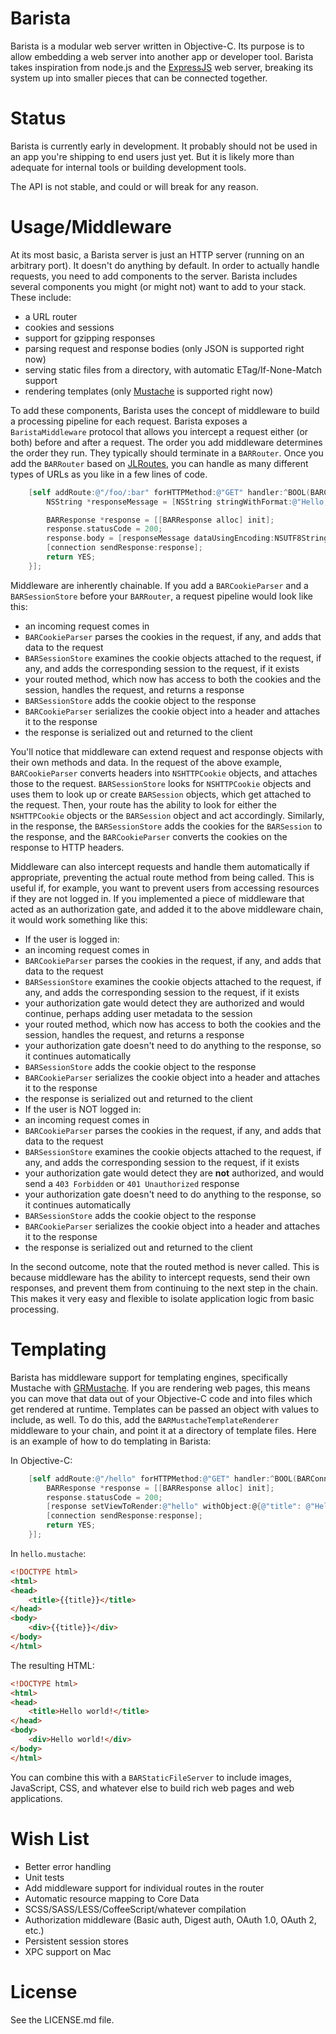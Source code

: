 Barista
=======

Barista is a modular web server written in Objective-C. Its purpose is to allow embedding a web server into another app or developer tool. Barista takes inspiration from node.js and the [ExpressJS](http://expressjs.com/) web server, breaking its system up into smaller pieces that can be connected together.

Status
======

Barista is currently early in development. It probably should not be used in an app you're shipping to end users just yet. But it is likely more than adequate for internal tools or building development tools.

The API is not stable, and could or will break for any reason.

Usage/Middleware
================

At its most basic, a Barista server is just an HTTP server (running on an arbitrary port). It doesn't do anything by default. In order to actually handle requests, you need to add components to the server. Barista includes several components you might (or might not) want to add to your stack. These include:

- a URL router
- cookies and sessions
- support for gzipping responses
- parsing request and response bodies (only JSON is supported right now)
- serving static files from a directory, with automatic ETag/If-None-Match support
- rendering templates (only [Mustache](https://github.com/groue/GRMustache) is supported right now)

To add these components, Barista uses the concept of middleware to build a processing pipeline for each request. Barista exposes a `BaristaMiddleware` protocol that allows you intercept a request either (or both) before and after a request. The order you add middleware determines the order they run. They typically should terminate in a `BARRouter`. Once you add the `BARRouter` based on [JLRoutes](https://github.com/joeldev/JLRoutes), you can handle as many different types of URLs as you like in a few lines of code.

```objective-c
	[self addRoute:@"/foo/:bar" forHTTPMethod:@"GET" handler:^BOOL(BARConnection *connection, BARRequest *request, NSDictionary *parameters) {
		NSString *responseMessage = [NSString stringWithFormat:@"Hello, %@", parameters[@"bar"]]; // parameters[@"bar"] maps to the key/value set in the URL, e.g. @"42" /foo/42

		BARResponse *response = [[BARResponse alloc] init];
		response.statusCode = 200;
		response.body = [responseMessage dataUsingEncoding:NSUTF8StringEncoding];
		[connection sendResponse:response];
		return YES;
	}];
```

Middleware are inherently chainable. If you add a `BARCookieParser` and a `BARSessionStore` before your `BARRouter`, a request pipeline would look like this:

- an incoming request comes in
- `BARCookieParser` parses the cookies in the request, if any, and adds that data to the request
- `BARSessionStore` examines the cookie objects attached to the request, if any, and adds the corresponding session to the request, if it exists
- your routed method, which now has access to both the cookies and the session, handles the request, and returns a response
- `BARSessionStore` adds the cookie object to the response
- `BARCookieParser` serializes the cookie object into a header and attaches it to the response
- the response is serialized out and returned to the client

You'll notice that middleware can extend request and response objects with their own methods and data. In the request of the above example, `BARCookieParser` converts headers into `NSHTTPCookie` objects, and attaches those to the request. `BARSessionStore` looks for `NSHTTPCookie` objects and uses them to look up or create `BARSession` objects, which get attached to the request. Then, your route has the ability to look for either the `NSHTTPCookie` objects or the `BARSession` object and act accordingly. Similarly, in the response, the `BARSessionStore` adds the cookies for the `BARSession` to the response, and the `BARCookieParser` converts the cookies on the response to HTTP headers.

Middleware can also intercept requests and handle them automatically if appropriate, preventing the actual route method from being called. This is useful if, for example, you want to prevent users from accessing resources if they are not logged in. If you implemented a piece of middleware that acted as an authorization gate, and added it to the above middleware chain, it would work something like this:

- If the user is logged in:
 - an incoming request comes in
 - `BARCookieParser` parses the cookies in the request, if any, and adds that data to the request
 - `BARSessionStore` examines the cookie objects attached to the request, if any, and adds the corresponding session to the request, if it exists
 - your authorization gate would detect they are authorized and would continue, perhaps adding user metadata to the session
 - your routed method, which now has access to both the cookies and the session, handles the request, and returns a response
 - your authorization gate doesn't need to do anything to the response, so it continues automatically
 - `BARSessionStore` adds the cookie object to the response
 - `BARCookieParser` serializes the cookie object into a header and attaches it to the response
 - the response is serialized out and returned to the client
- If the user is NOT logged in:
 - an incoming request comes in
 - `BARCookieParser` parses the cookies in the request, if any, and adds that data to the request
 - `BARSessionStore` examines the cookie objects attached to the request, if any, and adds the corresponding session to the request, if it exists
 - your authorization gate would detect they are **not** authorized, and would send a `403 Forbidden` or `401 Unauthorized` response
 - your authorization gate doesn't need to do anything to the response, so it continues automatically
 - `BARSessionStore` adds the cookie object to the response
 - `BARCookieParser` serializes the cookie object into a header and attaches it to the response
 - the response is serialized out and returned to the client

In the second outcome, note that the routed method is never called. This is because middleware has the ability to intercept requests, send their own responses, and prevent them from continuing to the next step in the chain. This makes it very easy and flexible to isolate application logic from basic processing.

Templating
==========

Barista has middleware support for templating engines, specifically Mustache with [GRMustache](https://github.com/groue/GRMustache). If you are rendering web pages, this means you can move that data out of your Objective-C code and into files which get rendered at runtime. Templates can be passed an object with values to include, as well. To do this, add the `BARMustacheTemplateRenderer` middleware to your chain, and point it at a directory of template files. Here is an example of how to do templating in Barista:

In Objective-C:

```objective-c
	[self addRoute:@"/hello" forHTTPMethod:@"GET" handler:^BOOL(BARConnection *connection, BARRequest *request, NSDictionary *parameters) {
		BARResponse *response = [[BARResponse alloc] init];
		response.statusCode = 200;
		[response setViewToRender:@"hello" withObject:@{@"title": @"Hello world!"}];
		[connection sendResponse:response];
		return YES;
	}];
```

In `hello.mustache`:

```html
<!DOCTYPE html>
<html>
<head>
	<title>{{title}}</title>
</head>
<body>
	<div>{{title}}</div>
</body>
</html>
```

The resulting HTML:
```html
<!DOCTYPE html>
<html>
<head>
	<title>Hello world!</title>
</head>
<body>
	<div>Hello world!</div>
</body>
</html>
```

You can combine this with a `BARStaticFileServer` to include images, JavaScript, CSS, and whatever else to build rich web pages and web applications.

Wish List
=========

- Better error handling
- Unit tests
- Add middleware support for individual routes in the router
- Automatic resource mapping to Core Data
- SCSS/SASS/LESS/CoffeeScript/whatever compilation
- Authorization middleware (Basic auth, Digest auth, OAuth 1.0, OAuth 2, etc.)
- Persistent session stores
- XPC support on Mac

License
=======

See the LICENSE.md file.
